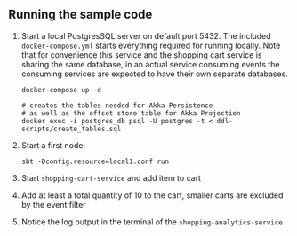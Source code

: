 ## Running the sample code

1. Start a local PostgresSQL server on default port 5432. The included `docker-compose.yml` starts everything required for running locally. Note that for convenience this service and the shopping cart service is sharing the same database, in an actual service consuming events the consuming services are expected to have their own separate databases.

    ```shell
    docker-compose up -d

    # creates the tables needed for Akka Persistence
    # as well as the offset store table for Akka Projection
    docker exec -i postgres_db psql -U postgres -t < ddl-scripts/create_tables.sql
    ```

2. Start a first node:

    ```shell 
    sbt -Dconfig.resource=local1.conf run
    ```

3. Start `shopping-cart-service` and add item to cart

4. Add at least a total quantity of 10 to the cart, smaller carts are excluded by the event filter

5. Notice the log output in the terminal of the `shopping-analytics-service`
